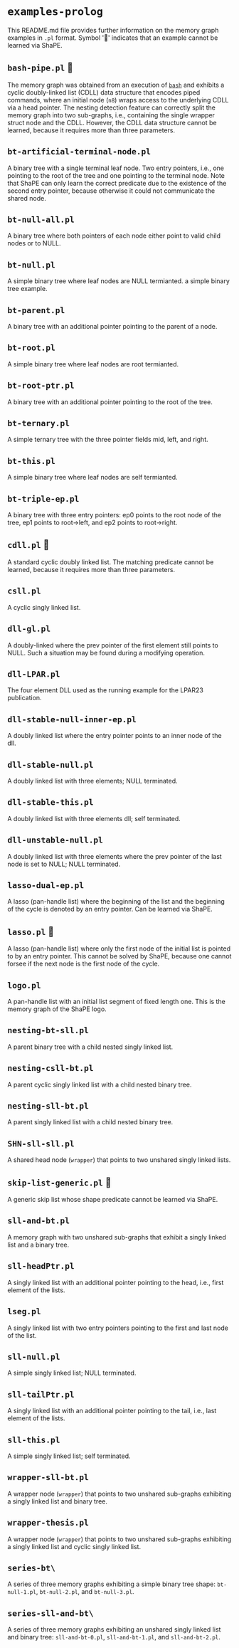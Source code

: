 
# `examples-prolog`

This README.md file provides further information on the memory graph examples in
`.pl` format. Symbol '🚨' indicates that an example cannot be learned via ShaPE.

## `bash-pipe.pl` 🚨

The memory graph was obtained from an execution of
[`bash`](https://ftp.gnu.org/gnu/bash/) and exhibits a cyclic doubly-linked list
(CDLL) data structure that encodes piped commands, where an initial node (`n8`)
wraps access to the underlying CDLL via a head pointer. The nesting detection
feature can correctly split the memory graph into two sub-graphs, i.e.,
containing the single wrapper struct node and the CDLL. However, the CDLL data
structure cannot be learned, because it requires more than three parameters.

## `bt-artificial-terminal-node.pl`

A binary tree with a single terminal leaf node. Two entry pointers, i.e., one
pointing to the root of the tree and one pointing to the terminal node. Note
that ShaPE can only learn the correct predicate due to the existence of the
second entry pointer, because otherwise it could not communicate the shared
node.

## `bt-null-all.pl`

A binary tree where both pointers of each node either point to valid child nodes
or to NULL.

## `bt-null.pl`

A simple binary tree where leaf nodes are NULL termianted. a simple binary tree
example.

## `bt-parent.pl`

A binary tree with an additional pointer pointing to the parent of a node.

## `bt-root.pl`

A simple binary tree where leaf nodes are root termianted.

## `bt-root-ptr.pl`

A binary tree with an additional pointer pointing to the root of the tree.

## `bt-ternary.pl`

A simple ternary tree with the three pointer fields mid, left, and right.

## `bt-this.pl`

A simple binary tree where leaf nodes are self termianted.

## `bt-triple-ep.pl`

A binary tree with three entry pointers: ep0 points to the root node of the
tree, ep1 points to root->left, and ep2 points to root->right.

## `cdll.pl` 🚨

A standard cyclic doubly linked list. The matching predicate cannot be learned,
because it requires more than three parameters.

## `csll.pl`

A cyclic singly linked list.

## `dll-gl.pl`

A doubly-linked where the prev pointer of the first element still points to
NULL. Such a situation may be found during a modifying operation.

## `dll-LPAR.pl`

The four element DLL used as the running example for the LPAR23 publication.

## `dll-stable-null-inner-ep.pl`

A doubly linked list where the entry pointer points to an inner node of the dll.

## `dll-stable-null.pl`

A doubly linked list with three elements; NULL terminated.

## `dll-stable-this.pl`

A doubly linked list with three elements dll; self terminated.

## `dll-unstable-null.pl`

A doubly linked list with three elements where the prev pointer of the last node
is set to NULL; NULL terminated.

## `lasso-dual-ep.pl`

A lasso (pan-handle list) where the beginning of the list and the beginning of
the cycle is denoted by an entry pointer. Can be learned via ShaPE.

## `lasso.pl` 🚨

A lasso (pan-handle list) where only the first node of the initial list is
pointed to by an entry pointer. This cannot be solved by ShaPE, because one
cannot forsee if the next node is the first node of the cycle.

## `logo.pl`

A pan-handle list with an initial list segment of fixed length one. This is the
memory graph of the ShaPE logo.

## `nesting-bt-sll.pl`

A parent binary tree with a child nested singly linked list.

## `nesting-csll-bt.pl`

A parent cyclic singly linked list with a child nested binary tree.

## `nesting-sll-bt.pl`

A parent singly linked list with a child nested binary tree.

## `SHN-sll-sll.pl`

A shared head node (`wrapper`) that points to two unshared singly linked lists.

## `skip-list-generic.pl` 🚨

A generic skip list whose shape predicate cannot be learned via ShaPE.

## `sll-and-bt.pl`

A memory graph with two unshared sub-graphs that exhibit a singly linked list
and a binary tree.

## `sll-headPtr.pl`

A singly linked list with an additional pointer pointing to the head, i.e.,
first element of the lists.

## `lseg.pl`

A singly linked list with two entry pointers pointing to the first and last node
of the list.

## `sll-null.pl`

A simple singly linked list; NULL terminated.

## `sll-tailPtr.pl`

A singly linked list with an additional pointer pointing to the tail, i.e., last
element of the lists.

## `sll-this.pl`

A simple singly linked list; self terminated.

## `wrapper-sll-bt.pl`

A wrapper node (`wrapper`) that points to two unshared sub-graphs exhibiting a
singly linked list and binary tree.

## `wrapper-thesis.pl`

A wrapper node (`wrapper`) that points to two unshared sub-graphs exhibiting a
singly linked list and cyclic singly linked list.

## `series-bt\`

A series of three memory graphs exhibiting a simple binary tree shape:
`bt-null-1.pl`, `bt-null-2.pl`, and `bt-null-3.pl`.

## `series-sll-and-bt\`

A series of three memory graphs exhibiting an unshared singly linked list and
binary tree: `sll-and-bt-0.pl`, `sll-and-bt-1.pl`, and `sll-and-bt-2.pl`.
